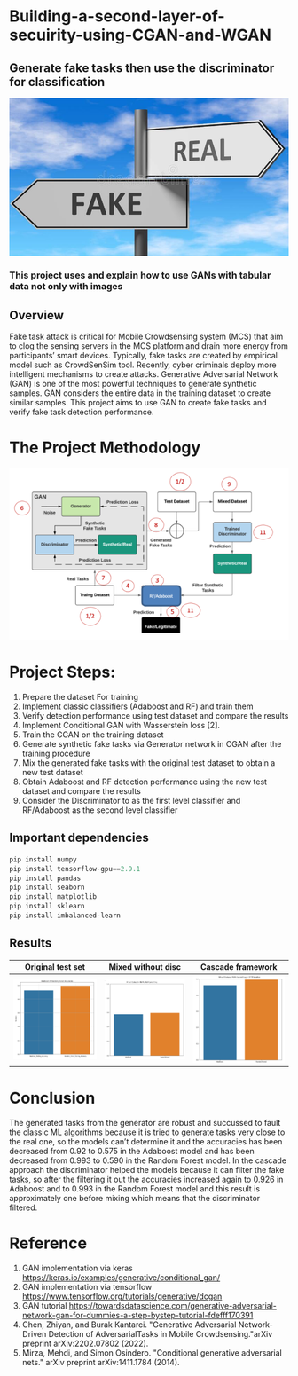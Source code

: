 # Building-a-second-layer-of-secuirity-using-CGAN-and-WGAN

## Generate fake tasks then use the discriminator for classification

![Fake or real](Image/Picture2.jpg)

### This project uses and explain how to use GANs with tabular data not only with images

## Overview
Fake task attack is critical for Mobile Crowdsensing system (MCS) that aim to clog the sensing servers in the MCS platform and drain more energy from participants’ smart devices. Typically, fake tasks are created by empirical model such as CrowdSenSim tool. Recently, cyber criminals deploy more intelligent mechanisms to create attacks. Generative Adversarial Network (GAN) is one of the most powerful techniques to generate synthetic samples. GAN considers the entire data in the training dataset to create similar samples. This project aims to use GAN to create fake tasks and verify fake task detection performance.<br>


# The Project Methodology

![image](Image/Picture1.png)



# Project Steps:

1. Prepare the dataset For training
2. Implement classic classifiers (Adaboost and RF) and train them
3. Verify detection performance using test dataset and compare the results
4. Implement Conditional GAN with Wasserstein loss [2].
5. Train the CGAN on the training dataset
6. Generate synthetic fake tasks via Generator network in CGAN after the training procedure
7. Mix the generated fake tasks with the original test dataset to obtain a new test dataset
8. Obtain Adaboost and RF detection performance using the new test dataset and compare the results
9. Consider the Discriminator to as the first level classifier and RF/Adaboost as the second level classifier


## Important dependencies
```python
pip install numpy 
pip install tensorflow-gpu==2.9.1
pip install pandas 
pip install seaborn 
pip install matplotlib 
pip install sklearn
pip install imbalanced-learn
```

## Results

| Original test set                        | Mixed without disc                        | Cascade framework                        |
|------------------------------------------|-------------------------------------------|------------------------------------------|
| ![Original test set](Image/Picture3.png) | ![Mixed without disc](Image/Picture4.png) | ![Cascade framework](Image/Picture5.png) |





# Conclusion
The generated tasks from the generator are robust and succussed to fault the classic ML algorithms because it is tried to generate tasks very close to the real one, so the models can’t determine it and the accuracies has been decreased from 0.92 to 0.575 in the Adaboost model and has been decreased from 0.993 to 0.590 in the Random Forest model.
In the cascade approach the discriminator helped the models because it can filter the fake tasks, so after the filtering it out the accuracies increased again to 0.926 in Adaboost and to 0.993 in the Random Forest model and this result is approximately one before mixing which means that the discriminator filtered.


# **Reference**
1. GAN implementation via keras https://keras.io/examples/generative/conditional_gan/
2. GAN implementation via tensorflow https://www.tensorflow.org/tutorials/generative/dcgan
3. GAN tutorial https://towardsdatascience.com/generative-adversarial-network-gan-for-dummies-a-step-bystep-tutorial-fdefff170391
4. Chen, Zhiyan, and Burak Kantarci. "Generative Adversarial Network-Driven Detection of AdversarialTasks in Mobile Crowdsensing."arXiv preprint arXiv:2202.07802 (2022).
5. Mirza, Mehdi, and Simon Osindero. "Conditional generative adversarial nets." arXiv preprint arXiv:1411.1784 (2014).
